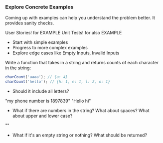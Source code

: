 ### Explore Concrete Examples

Coming up with examples can help you understand the problem better. It provides sanity checks.

User Stories! for EXAMPLE
Unit Tests! for also EXAMPLE

- Start with simple examples
- Progress to more complex examples
- Explore edge cases like Empty Inputs, Invalid Inputs

Write a function that takes in a string and returns counts of each character in the string:

```javascript
charCount('aaaa'); // {a: 4}
charCount('hello'); // {h: 1, e: 1, l: 2, o: 1}
```

- Should it include all letters?

"my phone number is 1897839"
"Hello hi"

- What if there are numbers in the string? What about spaces? What about upper and lower case?

""

- What if it's an empty string or nothing? What should be returned?
